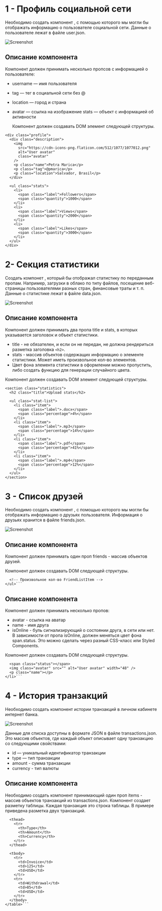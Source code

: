 # 1 - Профиль социальной сети

Необходимо создать компонент <Profile>, с помощью которого мы могли бы
отображать информацию о пользователе социальной сети. Данные о пользователе
лежат в файле user.json.

![Screenshot](./public/social-profile.png)

## Описание компонента <Profile>

Компонент должен принимать несколько пропсов с информацией о пользователе:

- username — имя пользователя
- tag — тег в социальной сети без @
- location — город и страна
- avatar — ссылка на изображение stats — объект с информацией об активности

  Компонент должен создавать DOM элемент следующей структуры.

```
<div class="profile">
  <div class="description">
    <img
      src="https://cdn-icons-png.flaticon.com/512/1077/1077012.png"
      alt="User avatar"
      class="avatar"
    />
    <p class="name">Petra Marica</p>
    <p class="tag">@pmarica</p>
    <p class="location">Salvador, Brasil</p>
  </div>

  <ul class="stats">
    <li>
      <span class="label">Followers</span>
      <span class="quantity">1000</span>
    </li>
    <li>
      <span class="label">Views</span>
      <span class="quantity">2000</span>
    </li>
    <li>
      <span class="label">Likes</span>
      <span class="quantity">3000</span>
    </li>
  </ul>
</div>
```

# 2- Секция статистики

Создать компонет <Statistics>, который бы отображал статистику по переданным
пропам. Например, загрузки в облако по типу файлов, посещение веб-страницы
пользователями разных стран, финансовые траты и т. п. Данные о статистике лежат
в файле data.json.

![Screenshot](./public/statistics.jpeg)

## Описание компонента <Statistics>

Компонент должен принимать два пропа title и stats, в которых указывается
заголовок и объект статистики.

- title - не обязателен, и если он не передан, не должна рендериться разметка
  заголовка `<h2>`.
- stats - массив объектов содержащих информацию о элементе статистики. Может
  иметь произвольное кол-во элементов.
- Цвет фона элемента статистики в оформлении можно пропустить, либо создать
  функцию для генерации случайного цвета.

Компонент должен создавать DOM элемент следующей структуры.

```
<section class="statistics">
  <h2 class="title">Upload stats</h2>

  <ul class="stat-list">
    <li class="item">
      <span class="label">.docx</span>
      <span class="percentage">4%</span>
    </li>
    <li class="item">
      <span class="label">.mp3</span>
      <span class="percentage">14%</span>
    </li>
    <li class="item">
      <span class="label">.pdf</span>
      <span class="percentage">41%</span>
    </li>
    <li class="item">
      <span class="label">.mp4</span>
      <span class="percentage">12%</span>
    </li>
  </ul>
</section>
```

# 3 - Список друзей

Необходимо создать компонент <FriendList>, с помощью которого мы могли бы
отображать информацию о друзьях пользователя. Информация о друзьях хранится в
файле friends.json.

![Screenshot](./public/friendList.jpeg)

## Описание компонента <FriendList>

Компонент должен принимать один проп friends - массив объектов друзей.

Компонент должен создавать DOM следующей структуры.

````<ul class="friend-list">
  <!-- Произвольное кол-во FriendListItem -->
</ul>```
````

## Описание компонента <FriendListItem>

Компонент должен принимать несколько пропов:

- avatar - ссылка на аватар
- name - имя друга
- isOnline - буль сигнализирующий о состоянии друга, в сети или нет. В
  зависимости от пропа isOnline, должен меняться цвет фона span.status. Это
  можно сделать через разный CSS-класс или Styled Components.

Компонент должен создавать DOM следующей структуры.

````<li class="item">
  <span class="status"></span>
  <img class="avatar" src="" alt="User avatar" width="48" />
  <p class="name"></p>
</li>```
````

# 4 - История транзакций

Необходимо создать компонент истории транзакций в личном кабинете интернет
банка.

![Screenshot](./public/transactions.jpeg)

Данные для списка доступны в формате JSON в файле transactions.json. Это массив
объектов, где каждый объект описывает одну транзакцию со следующими свойствами:

- id — уникальный идентификатор транзакции
- type — тип транзакции
- amount - сумма транзакции
- currency - тип валюты

## Описание компонента <TransactionHistory>

Необходимо создать компонент <TransactionHistory> принимающий один проп items -
массив объектов транзакций из transactions.json. Компонент создает разметку
таблицы. Каждая транзакция это строка таблицы. В примере приведена разметка двух
транзакций.

````<table class="transaction-history">
  <thead>
    <tr>
      <th>Type</th>
      <th>Amount</th>
      <th>Currency</th>
    </tr>
  </thead>

  <tbody>
    <tr>
      <td>Invoice</td>
      <td>125</td>
      <td>USD</td>
    </tr>
    <tr>
      <td>Withdrawal</td>
      <td>85</td>
      <td>USD</td>
    </tr>
  </tbody>
</table>```
````
